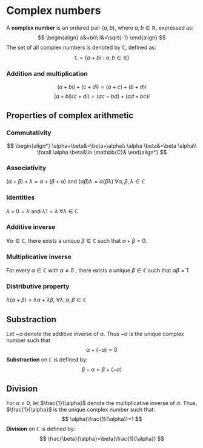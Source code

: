 # Complex numbers
A **complex number** is an ordered pair $(a,b)$, where $a,b\in\mathbb{R}$, expressed as:
$$
\begin{align}
a&+bi\\
i&=\sqrt{-1}
\end{align}
$$
The set of all complex numbers is denoted by $\mathbb{C}$, defined as:
$$
\mathbb{C}=\{a+bi:a,b\in\mathbb{R}\}
$$
### Addition and multiplication
$$
(a+bi)+(c+di)=(a+c)+(b+d)i
$$
$$
(a+bi)(c+di)=(ac-bd)+(ad+bc)i
$$
## Properties of complex arithmetic

### Commutativity 
$$
\begin{align*}
\alpha+\beta&=\beta+\alpha\\
\alpha \beta&=\beta \alpha\\
\forall \alpha \beta&\in \mathbb{C}&
\end{align*}
$$
### Associativity
$(\alpha+\beta)+\lambda=\alpha+(\beta+\alpha)$  and $(\alpha \beta)\lambda=\alpha(\beta \lambda)$ $\forall \alpha,\beta,\lambda\in \mathbb{C}$ 

### Identities
$\lambda+0=\lambda$ and $\lambda1=\lambda$   $\forall \lambda\in \mathbb{C}$   

### Additive inverse
$\forall \alpha\in \mathbb{C}$, there exists a unique $\beta\in \mathbb{C}$  such that $\alpha+\beta=0$.

### Multiplicative inverse
For every $\alpha\in \mathbb{C}$ with $\alpha\not=0$ , there exists a unique $\beta\in \mathbb{C}$ such that $\alpha \beta=1$ 

### Distributive property
$\lambda(\alpha+\beta)=\lambda \alpha+\lambda \beta$,  $\forall \lambda,\alpha,\beta\in \mathbb{C}$ 


## Substraction
Let $-\alpha$ denote the additive inverse of $\alpha$. Thus $-\alpha$ is the unique complex number such that
$$
\alpha+(-\alpha)=0
$$
**Substraction** on $\mathbb{C}$ is defined by:
$$
\beta-\alpha=\beta+(-\alpha)
$$
## Division
For $\alpha\not=0$, let $\frac{1}{\alpha}$ denote the multiplicative inverse of $\alpha$. Thus, $\frac{1}{\alpha}$ is the unique complex number such that:
$$
\alpha(\frac{1}{\alpha})=1
$$
**Division** on $\mathbb{C}$ is defined by:
$$
\frac{\beta}{\alpha}=\beta(\frac{1}{\alpha})
$$

